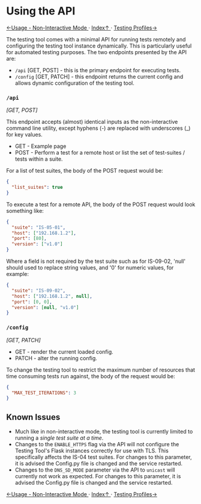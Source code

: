 # Using the API
[←Usage - Non-Interactive Mode ](2.5._Usage_-_Non-Interactive_Mode.md) · [ Index↑ ](..) · [Testing Profiles→](3.0._Testing_Profiles.md)

The testing tool comes with a minimal API for running tests remotely and configuring the testing tool instance dynamically.
This is particularly useful for automated testing purposes. The two endpoints presented by the API are:
- `/api` [GET, POST] - this is the primary endpoint for executing tests.
- `/config` [GET, PATCH] - this endpoint returns the current config and allows dynamic configuration of the testing tool.

### `/api`
_[GET, POST]_

This endpoint accepts (almost) identical inputs as the non-interactive command line utility, except hyphens (-) are replaced with underscores (\_) for key values.

- GET - Example page
- POST - Perform a test for a remote host or list the set of test-suites / tests within a suite.

For a list of test suites, the body of the POST request would be:

```json
{
  "list_suites": true
}
```

To execute a test for a remote API, the body of the POST request would look something like:

```json
{
  "suite": "IS-05-01",
  "host": ["192.168.1.2"],
  "port": [80],
  "version": ["v1.0"]
}
```

Where a field is not required by the test suite such as for IS-09-02, 'null' should used to replace string values, and '0' for numeric values, for example:

```json
{
  "suite": "IS-09-02",
  "host": ["192.168.1.2", null],
  "port": [0, 0],
  "version": [null, "v1.0"]
}
```

### `/config`
_[GET, PATCH]_

- GET - render the current loaded config.
- PATCH - alter the running config.

To change the testing tool to restrict the maximum number of resources that time consuming tests run against, the body of the request would be:

```json
{
  "MAX_TEST_ITERATIONS": 3
}
```

## Known Issues

- Much like in non-interactive mode, the testing tool is currently limited to running a _single test suite at a time_.
- Changes to the `ENABLE_HTTPS` flag via the API will not configure the Testing Tool's Flask instances correctly for use with
TLS. This specifically affects the IS-04 test suites. For changes to this parameter, it is advised the Config.py file is
changed and the service restarted.
- Changes to the `DNS_SD_MODE` parameter via the API to `unicast` will currently not work as expected. For changes to this
parameter, it is advised the Config.py file is changed and the service restarted.

[←Usage - Non-Interactive Mode ](2.5._Usage_-_Non-Interactive_Mode.md) · [ Index↑ ](..) · [Testing Profiles→](3.0._Testing_Profiles.md)
